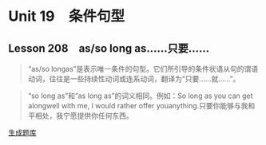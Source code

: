 ﻿ # Unit 19　条件句型
 ## Lesson 208　as/so long as……只要……
 
> “as/so longas”是表示唯一条件的句型。它们所引导的条件状语从句的谓语动词，往往是一些持续性动词或连系动词，翻译为“只要……就……”。

> “so long as”和“as long as”的词义相同。例如：So long as you can get alongwell with me, I would rather offer youanything.只要你能够与我和平相处，我宁愿提供你任何东西。


 [生成题库](./sentence/f208.json)